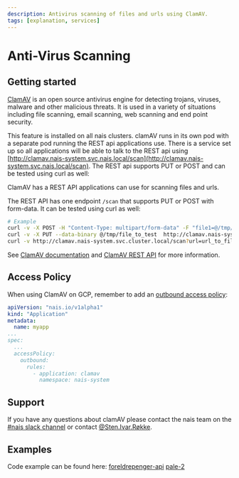 ```yaml
---
description: Antivirus scanning of files and urls using ClamAV.
tags: [explanation, services]
---
```


# Anti-Virus Scanning

## Getting started

[ClamAV][clamav] is an open source antivirus engine for detecting trojans, viruses, malware and other malicious threats. It is used in a variety of situations including file scanning, email scanning, web scanning and end point security.

This feature is installed on all nais clusters. clamAV runs in its own pod with a separate pod running the REST api applications use. There is a service set up so all applications will be able to talk to the REST api using [http://clamav.nais-system.svc.nais.local/scan](http://clamav.nais-system.svc.nais.local/scan). The REST api supports PUT or POST and can be tested using curl as well:

ClamAV has a REST API applications can use for scanning files and urls.

The REST API has one endpoint `/scan` that supports PUT or POST with form-data. It can be tested using curl as well:

```bash
# Example
curl -v -X POST -H "Content-Type: multipart/form-data" -F "file1=@/tmp/file_to_test"  http://clamav.nais-system.svc.cluster.local/scan
curl -v -X PUT --data-binary @/tmp/file_to_test  http://clamav.nais-system.svc.nais.local/scan
curl -v http://clamav.nais-system.svc.cluster.local/scan?url=url_to_file
```

See [ClamAV documentation][clamav-docs] and [ClamAV REST API][clamav-api] for more information.

[clamav]: https://www.clamav.net/
[clamav-docs]: https://docs.clamav.net/
[clamav-api]: https://github.com/navikt/muescheli

## Access Policy

When using ClamAV on GCP, remember to add an [outbound access policy](../workloads/how-to/access-policies.md):

```yaml
apiVersion: "nais.io/v1alpha1"
kind: "Application"
metadata:
  name: myapp
...
spec:
  ...
  accessPolicy:
    outbound:
      rules:
        - application: clamav
          namespace: nais-system
```

## Support

If you have any questions about clamAV please contact the nais team on the [#nais slack channel](https://nav-it.slack.com/messages/C5KUST8N6) or contact [@Sten.Ivar.Røkke](https://nav-it.slack.com/archives/D5KP2068Z).

## Examples

Code example can be found here: [foreldrepenger-api](https://github.com/navikt/foreldrepengesoknad-api/tree/master/src/main/java/no/nav/foreldrepenger/selvbetjening/vedlegg/virusscan) [pale-2](https://github.com/navikt/pale-2/blob/main/src/main/kotlin/no/nav/syfo/client/clamav/ClamAvClient.kt)

